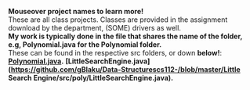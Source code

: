 **Mouseover project names to learn more!** <br/>
These are all class projects. Classes are provided in the assignment download by the department, (SOME) drivers as well. <br/>
**My work is typically done in the file that shares the name of the folder, e.g, Polynomial.java for the Polynomial folder.** <br/>
These can be found in the respective src folders, or down **below!**: <br/>
**[Polynomial.java](https://github.com/gBlaku/Data-Structurescs112-/blob/master/Polynomial/src/poly/Polynomial.java).**
**[LittleSearchEngine.java](https://github.com/gBlaku/Data-Structurescs112-/blob/master/Little Search Engine/src/poly/LittleSearchEngine.java).**
 
